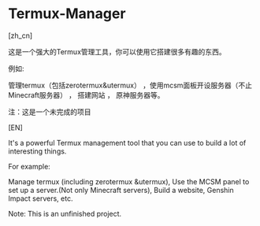 # Termux-Manager

[zh_cn]

这是一个强大的Termux管理工具，你可以使用它搭建很多有趣的东西。

例如:

  管理termux（包括zerotermux&utermux）
 ，使用mcsm面板开设服务器（不止Minecraft服务器）
 ， 搭建网站
 ， 原神服务器等。

注：这是一个未完成的项目


[EN]

It's a powerful Termux management tool that you can use to build a lot of interesting things.

For example:

 Manage termux (including zerotermux &utermux),
 Use the MCSM panel to set up a server.(Not only Minecraft servers),
 Build a website,
 Genshin Impact servers, etc.

Note: This is an unfinished project.
